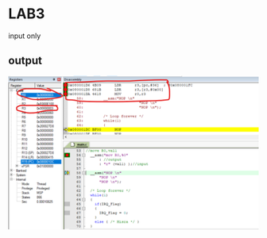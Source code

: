 # LAB3
input only

## output
![gitHub](https://github.com/ismailTareq/embedded_systems_online_diploma_eng_Keroles/blob/main/Mastering%20ARM%20CortexM3%204/2.session3(Inline%20Assembly)/lab3/input.png)
